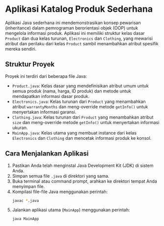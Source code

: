 # Aplikasi Katalog Produk Sederhana

Aplikasi Java sederhana ini mendemonstrasikan konsep pewarisan (inheritance) dalam pemrograman berorientasi objek (OOP) untuk mengelola informasi produk. Aplikasi ini memiliki struktur kelas dasar `Product` dan dua kelas turunan, `Electronics` dan `Clothing`, yang mewarisi atribut dan perilaku dari kelas `Product` sambil menambahkan atribut spesifik mereka sendiri.

## Struktur Proyek

Proyek ini terdiri dari beberapa file Java:

* `Product.java`: Kelas dasar yang mendefinisikan atribut umum untuk semua produk (nama, harga, ID produk) dan metode untuk mendapatkan informasi dasar produk.
* `Electronics.java`: Kelas turunan dari `Product` yang menambahkan atribut `warrantyMonths` dan meng-override metode `getInfo()` untuk menyertakan informasi garansi.
* `Clothing.java`: Kelas turunan dari `Product` yang menambahkan atribut `size` dan meng-override metode `getInfo()` untuk menyertakan informasi ukuran.
* `MainApp.java`: Kelas utama yang membuat instance dari kelas `Electronics` dan `Clothing` dan mencetak informasi produk ke konsol.

## Cara Menjalankan Aplikasi

1.  Pastikan Anda telah menginstal Java Development Kit (JDK) di sistem Anda.
2.  Simpan semua file `.java` di direktori yang sama.
3.  Buka terminal atau command prompt, arahkan ke direktori tempat Anda menyimpan file.
4.  Kompilasi file-file Java menggunakan perintah:
    ```bash
    javac *.java
    ```
5.  Jalankan aplikasi utama (`MainApp`) menggunakan perintah:
    ```bash
    java MainApp
    ```
